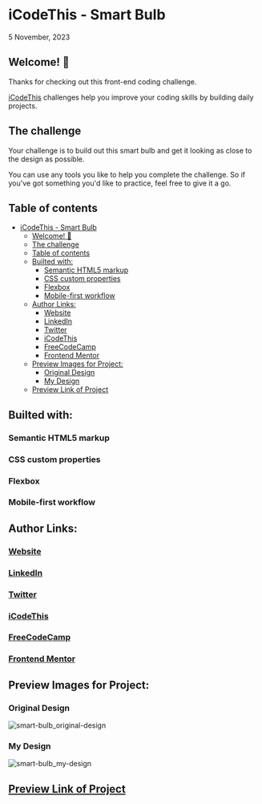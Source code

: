 # iCodeThis - Smart Bulb

5 November, 2023

## Welcome! 👋

Thanks for checking out this front-end coding challenge.

[iCodeThis](https://icodethis.com/) challenges help you improve your coding skills by building daily projects.

## The challenge

Your challenge is to build out this smart bulb and get it looking as close to the design as possible.

You can use any tools you like to help you complete the challenge. So if you've got something you'd like to practice, feel free to give it a go.

## Table of contents

- [iCodeThis - Smart Bulb](#icodethis---smart-bulb)
  - [Welcome! 👋](#welcome-)
  - [The challenge](#the-challenge)
  - [Table of contents](#table-of-contents)
  - [Builted with:](#builted-with)
    - [Semantic HTML5 markup](#semantic-html5-markup)
    - [CSS custom properties](#css-custom-properties)
    - [Flexbox](#flexbox)
    - [Mobile-first workflow](#mobile-first-workflow)
  - [Author Links:](#author-links)
    - [Website](#website)
    - [LinkedIn](#linkedin)
    - [Twitter](#twitter)
    - [iCodeThis](#icodethis)
    - [FreeCodeCamp](#freecodecamp)
    - [Frontend Mentor](#frontend-mentor)
  - [Preview Images for Project:](#preview-images-for-project)
    - [Original Design](#original-design)
    - [My Design](#my-design)
  - [Preview Link of Project](#preview-link-of-project)

## Builted with:

### Semantic HTML5 markup

### CSS custom properties

### Flexbox

### Mobile-first workflow

## Author Links:

### [Website](https://www.selimbiber.dev)

### [LinkedIn](https://linkedin.com/in/selim-biber)

### [Twitter](https://www.twitter.com/selimbbr)

### [iCodeThis](https://icodethis.com/selimbiber)

### [FreeCodeCamp](https://www.freecodecamp.org/selimbiber)

### [Frontend Mentor](https://www.frontendmentor.io/profile/selimbiber)

## Preview Images for Project:

### Original Design

![smart-bulb_original-design](https://github-production-user-asset-6210df.s3.amazonaws.com/117529414/281128313-0cce8fa8-d15f-4159-9f7b-9ff4880e7013.png?X-Amz-Algorithm=AWS4-HMAC-SHA256&X-Amz-Credential=AKIAVCODYLSA53PQK4ZA%2F20241018%2Fus-east-1%2Fs3%2Faws4_request&X-Amz-Date=20241018T181216Z&X-Amz-Expires=300&X-Amz-Signature=f7cf666143cd23678ee3dc93693935478125b42824cad2e396ca6e583c59e0a0&X-Amz-SignedHeaders=host)

### My Design

![smart-bulb_my-design](https://github-production-user-asset-6210df.s3.amazonaws.com/117529414/281128343-1a9213a3-e17a-48dc-925b-2a249e13aabf.png?X-Amz-Algorithm=AWS4-HMAC-SHA256&X-Amz-Credential=AKIAVCODYLSA53PQK4ZA%2F20241018%2Fus-east-1%2Fs3%2Faws4_request&X-Amz-Date=20241018T181200Z&X-Amz-Expires=300&X-Amz-Signature=c68b6ff93f0ac9446da1a79b50dc8dc765a521031cea7543c70fcbc87d8a9e2a&X-Amz-SignedHeaders=host)

## [Preview Link of Project](https://selimbiber.github.io/Vanilla-CSS-Challenges/%2BDay30-smart-bulb/)
